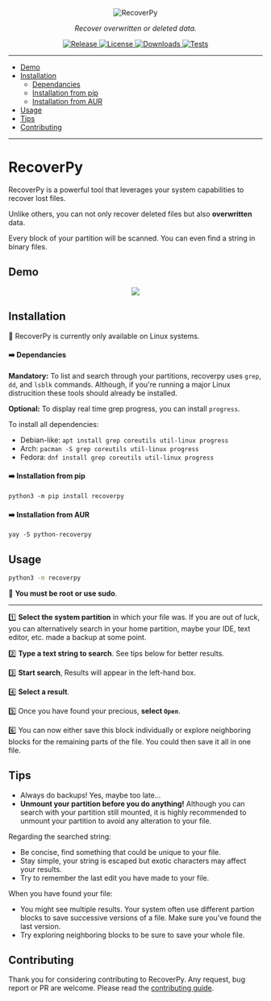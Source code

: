 <div align="center">
    <img src="docs/assets/logo.png" alt="RecoverPy">
</div>

<p align="center">
    <em>Recover overwritten or deleted data.</em>
</p>

<p align="center">
<a href="https://img.shields.io/github/v/release/pablolec/recoverpy" target="_blank">
    <img src="https://img.shields.io/github/v/release/pablolec/recoverpy" alt="Release">
</a>
<a href="https://github.com/PabloLec/recoverpy/blob/main/LICENSE" target="_blank">
    <img src="https://img.shields.io/github/license/pablolec/recoverpy" alt="License">
</a>
<a href="https://pepy.tech/project/recoverpy" target="_blank">
    <img src="https://static.pepy.tech/personalized-badge/recoverpy?period=total&units=abbreviation&left_color=grey&right_color=red&left_text=downloads" alt="Downloads">
</a>

<a href="#" target="_blank">
    <img src="https://github.com/PabloLec/recoverpy/actions/workflows/pytest.yml/badge.svg?branch=main" alt="Tests">
</a>
</p>

---

<!--ts-->
   * [Demo](#Demo)
   * [Installation](#Installation)
      * [Dependancies](#arrow_right-dependancies)
      * [Installation from pip](#arrow_right-installation-from-pip)
      * [Installation from AUR](#arrow_right-installation-from-aur)
   * [Usage](#Usage)
   * [Tips](#Tips)
   * [Contributing](#Contributing)
<!--te-->

---

# RecoverPy

RecoverPy is a powerful tool that leverages your system capabilities to recover lost files.

Unlike others, you can not only recover deleted files but also **overwritten** data.

Every block of your partition will be scanned. You can even find a string in binary files.
## Demo

<p align="center">
    <img src="docs/assets/demo.gif">
</p>

## Installation

:penguin: RecoverPy is currently only available on Linux systems.

#### :arrow_right: Dependancies

**Mandatory:** To list and search through your partitions, recoverpy uses `grep`, `dd`, and `lsblk` commands. Although, if you're running a major Linux distrucition these tools should already be installed.

**Optional:** To display real time grep progress, you can install `progress`.

To install all dependencies:
- Debian-like: `apt install grep coreutils util-linux progress`
- Arch: `pacman -S grep coreutils util-linux progress`
- Fedora: `dnf install grep coreutils util-linux progress`

#### :arrow_right: Installation from pip

`python3 -m pip install recoverpy`

#### :arrow_right: Installation from AUR

`yay -S python-recoverpy`

## Usage

```bash
python3 -m recoverpy
```

:red_circle: **You must be root or use sudo**.

---

:one: **Select the system partition** in which your file was. If you are out of luck, you can alternatively search in your home partition, maybe your IDE, text editor, etc. made a backup at some point.

:two: **Type a text string to search**. See tips below for better results.

:three: **Start search**, Results will appear in the left-hand box.

:four: **Select a result**.

:five: Once you have found your precious, **select `Open`**.

:six: You can now either save this block individually or explore neighboring blocks for the remaining parts of the file. You could then save it all in one file.

## Tips

- Always do backups! Yes, maybe too late...
- **Unmount your partition before you do anything!** Although you can search with your partition still mounted, it is highly recommended to unmount your partition to avoid any alteration to your file.

Regarding the searched string:

- Be concise, find something that could be unique to your file.
- Stay simple, your string is escaped but exotic characters may affect your results.
- Try to remember the last edit you have made to your file.

When you have found your file:

- You might see multiple results. Your system often use different partion blocks to save successive versions of a file. Make sure you've found the last version.
- Try exploring neighboring blocks to be sure to save your whole file.

## Contributing

Thank you for considering contributing to RecoverPy.
Any request, bug report or PR are welcome. Please read the [contributing guide](CONTRIBUTING.md).
